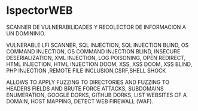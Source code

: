 # IspectorWEB
SCANNER DE  VULNERABILIDADES  Y RECOLECTOR DE  INFORMACION A  UN DOMININIO.

VULNERABLE LFI SCANNER, SQL INJECTION, SQL INJECTION BLIND, OS COMMAND INJECTION, OS COMMAND INJECTION BLIND, INSECURE DESERIALIZATION, XML INJECTION, LOG POISONING, OPEN REDIRECT, HTML INJECTION, HTML INJECTION DOOM, XSS, XSS DOOM, XSS BLIND, PHP INJECTION ,REMOTE FILE INCLUSION,CSRF,SHELL SHOCK

ALLOWS TO APPLY FUZZING TO DIRECTORIES AND FUZZING TO HEADERS FIELDS AND BRUTE FORCE ATTACKS, SUBDOMAINS ENUMERATION, GOOGLE DORKS, GITHUB DORKS, LIST WEBSITES OF A DOMAIN, HOST MAPPING, DETECT WEB FIREWALL (WAF).
